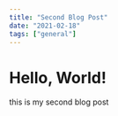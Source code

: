 ```yaml
---
title: "Second Blog Post"
date: "2021-02-18"
tags: ["general"]
---
```


# Hello, World!

this is my second blog post
